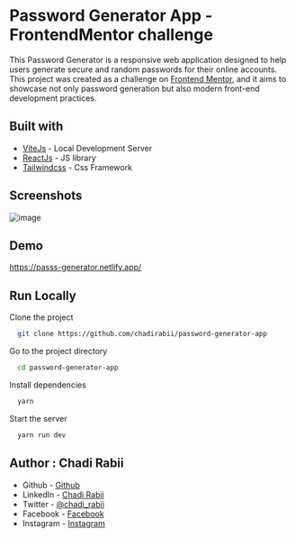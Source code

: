 # Password Generator App - FrontendMentor challenge

This Password Generator is a responsive web application designed to help users generate secure and random passwords for their online accounts. This project was created as a challenge on [Frontend Mentor](https://www.frontendmentor.io/challenges/password-generator-app-Mr8CLycqjh), and it aims to showcase not only password generation but also modern front-end development practices.

## Built with
- [ViteJs](https://vitejs.dev/) - Local Development Server
- [ReactJs](https://reactjs.org/) - JS library
- [Tailwindcss](https://tailwindcss.com) - Css Framework


## Screenshots
![image](https://github.com/chadirabii/password-generator-app/assets/110679720/c2f7b355-c6eb-46e5-8a22-48fbd7b3df24)


## Demo

https://passs-generator.netlify.app/

## Run Locally

Clone the project

```bash
  git clone https://github.com/chadirabii/password-generator-app
```

Go to the project directory

```bash
  cd password-generator-app
```

Install dependencies

```bash
  yarn
```

Start the server

```bash
  yarn run dev
```

## Author : Chadi Rabii

- Github - [Github](https://github.com/chadirabii)
- LinkedIn - [Chadi Rabii](www.linkedin.com/in/chadirabii)
- Twitter - [@chadi_rabii](https://twitter.com/chadi_rabii)
- Facebook - [Facebook](https://www.facebook.com/chadi.rabii.3)
- Instagram - [Instagram](https://www.instagram.com/chadi_rb/)
